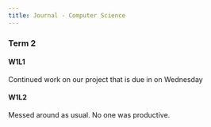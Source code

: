 ```yaml
---
title: Journal - Computer Science
---
```


### Term 2
#### W1L1
Continued work on our project that is due in on Wednesday

#### W1L2
Messed around as usual. No one was productive.

